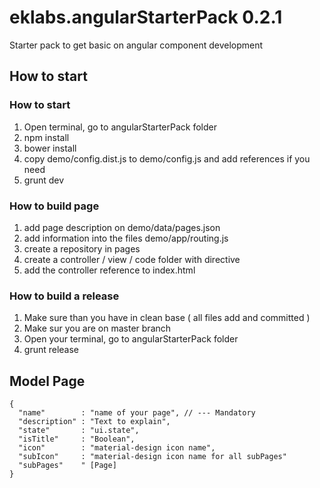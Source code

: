 # eklabs.angularStarterPack 0.2.1

Starter pack to get basic on angular component development 

## How to start

### How to start
1. Open terminal, go to angularStarterPack folder
1. npm install  
2. bower install
3. copy demo/config.dist.js to demo/config.js and add references if you need
3. grunt dev

### How to build page
1. add page description on demo/data/pages.json
2. add information into the files demo/app/routing.js
3. create a repository in pages
4. create a controller / view / code folder with directive
5. add the controller reference to index.html

### How to build a release
1. Make sure than you have in clean base ( all files add and committed )
2. Make sur you are on master branch
3. Open your terminal, go to angularStarterPack folder
4. grunt release

## Model Page
```
{
  "name"        : "name of your page", // --- Mandatory
  "description" : "Text to explain",
  "state"       : "ui.state",
  "isTitle"     : "Boolean",
  "icon"        : "material-design icon name",
  "subIcon"     : "material-design icon name for all subPages"
  "subPages"    " [Page]
}
```





